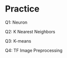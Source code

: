 # Practice  
Q1: Neuron                                      
           
Q2: K Nearest Neighbors     
     
Q3: K-means           
     
Q4: TF Image Preprocessing           
 
